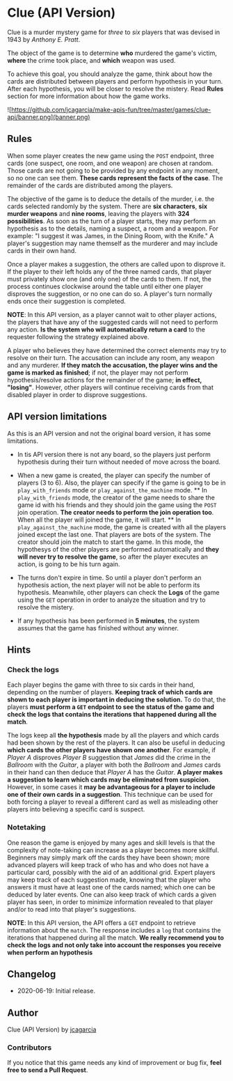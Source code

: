 # Clue (API Version)

Clue is a murder mystery game for *three* to *six* players that was devised in 1943 by *Anthony E. Pratt*.

The object of the game is to determine **who** murdered the game's victim, **where** the crime took place, and **which** weapon was used. 

To achieve this goal, you should analyze the game, think about how the cards are distributed between players and perform hypothesis in your turn. After each hypothesis, you will be closer to resolve the mistery. Read **Rules** section for more information about how the game works.

![https://github.com/jcagarcia/make-apis-fun/tree/master/games/clue-api/banner.png](banner.png)

## Rules

When some player creates the new game using the `POST` endpoint, three cards (one suspect, one room, and one weapon) are chosen at random. Those cards are not going to be provided by any endpoint in any moment, so no one can see them. **These cards represent the facts of the case**. The remainder of the cards are distributed among the players. 

The objective of the game is to deduce the details of the murder, i.e. the cards selected randomly by the system. There are **six characters**, **six murder weapons** and **nine rooms**, leaving the players with **324 possibilities**. As soon as the turn of a player starts, they may perform an hypothesis as to the details, naming a suspect, a room and a weapon. For example: "I suggest it was James, in the Dining Room, with the Knife." A player's suggestion may name themself as the murderer and may include cards in their own hand.

Once a player makes a suggestion, the others are called upon to disprove it. If the player to their left holds any of the three named cards, that player must privately show one (and only one) of the cards to them. If not, the process continues clockwise around the table until either one player disproves the suggestion, or no one can do so. A player's turn normally ends once their suggestion is completed. 

**NOTE**: In this API version, as a player cannot wait to other player actions, the players that have any of the suggested cards will not need to perform any action. **Is the system who will automatically return a card** to the requester following the strategy explained above.

A player who believes they have determined the correct elements may try to resolve on their turn. The accusation can include any room, any weapon and any murderer. **If they match the accusation, the player wins and the game is marked as finished**; if not, the player may not perform hypothesis/resolve actions for the remainder of the game; **in effect, "losing"**. However, other players will continue receiving cards from that disabled player in order to disprove suggestions.

## API version limitations

As this is an API version and not the original board version, it has some limitations.

* In tis API version there is not any board, so the players just perform hypothesis during their turn without needed of move across the board.

* When a new game is created, the player can specify the number of players (3 to 6). Also, the player can specify if the game is going to be in `play_with_friends` mode or `play_against_the_machine` mode.
** In `play_with_friends` mode, the creator of the game needs to share the game id with his friends and they should join the game using the `POST` join operation. **The creator needs to perform the join operation too**. When all the player will joined the game, it will start.
** In `play_against_the_machine` mode, the game is created with all the players joined except the last one. That players are bots of the system. The creator should join the match to start the game. In this mode, the hypothesys of the other players are performed automatically and **they will never try to resolve the game**, so after the player executes an action, is going to be his turn again.

* The turns don't expire in time. So until a player don't perform an hypothesis action, the next player will not be able to perform its hypothesis. Meanwhile, other players can check the **Logs** of the game using the `GET` operation in order to analyze the situation and try to resolve the mistery.

* If any hypothesis has been performed in **5 minutes**, the system assumes that the game has finished without any winner.

## Hints

### Check the logs

Each player begins the game with three to six cards in their hand, depending on the number of players. **Keeping track of which cards are shown to each player is important in deducing the solution.** To do that, the players **must perform a `GET` endpoint to see the status of the game and check the logs that contains the iterations that happened during all the match**.

The logs keep all **the hypothesis** made by all the players and which cards had been shown by the rest of the players. It can also be useful in deducing **which cards the other players have shown one another**. For example, if *Player A* disproves *Player B* suggestion that *James* did the crime in the *Ballroom* with the *Guitar*, a player with both the *Ballroom* and *James* cards in their hand can then deduce that *Player A* has the *Guitar*. **A player makes a suggestion to learn which cards may be eliminated from suspicion**. However, in some cases it **may be advantageous for a player to include one of their own cards in a suggestion**. This technique can be used for both forcing a player to reveal a different card as well as misleading other players into believing a specific card is suspect.

### Notetaking

One reason the game is enjoyed by many ages and skill levels is that the complexity of note-taking can increase as a player becomes more skillful. Beginners may simply mark off the cards they have been shown; more advanced players will keep track of who has and who does not have a particular card, possibly with the aid of an additional grid. Expert players may keep track of each suggestion made, knowing that the player who answers it must have at least one of the cards named; which one can be deduced by later events. One can also keep track of which cards a given player has seen, in order to minimize information revealed to that player and/or to read into that player's suggestions. 

**NOTE**: In this API version, the API offers a `GET` endpoint to retrieve information about the `match`. The response includes a `log` that contains the iterations that happened during all the match. **We really recommend you to check the logs and not only take into account the responses you receive when perform an hypothesis**


## Changelog

* 2020-06-19: Initial release.

## Author

Clue (API Version) by [jcagarcia](https://github.com/jcagarcia)

### Contributors

If you notice that this game needs any kind of improvement or bug fix, **feel free to send a Pull Request**.